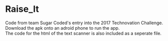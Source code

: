 # Raise_It
Code from team Sugar Coded's entry into the 2017 Technovation Challenge. <br/>
Download the apk onto an adroid phone to run the app. <br/>
The code for the html of the text scanner is also included as a seperate file.
